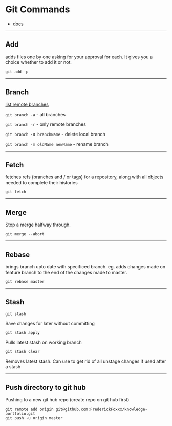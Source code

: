 # Git Commands

 - [docs](https://git-scm.com/doc)
----
## Add 
adds files one by one asking for your approval for each. It gives you a choice whether to add it or not. 

```
git add -p
```
---
## Branch 

[list remote branches](http://gitready.com/intermediate/2009/02/13/list-remote-branches.html)

`git branch -a` - all branches 

`git branch -r` - only remote branches

`git branch -D branchName` - delete local branch

`git branch -m oldName newName` - rename branch

---
## Fetch 
fetches refs (branches and / or tags) for a repository, along with all objects needed to complete their histories

```
git fetch
```
---

## Merge

Stop a merge halfway through. 

```
git merge --abort
```
---
## Rebase
brings branch upto date with specificed branch. eg. adds changes made on feature branch to the end of the changes made to master.

```
git rebase master
```

---
## Stash


```
git stash
```
Save changes for later without committing

```
git stash apply
```
Pulls latest stash on working branch

```
git stash clear
```
Removes latest stash. Can use to get rid of all unstage changes if used after a stash 

---
## Push directory to git hub

Pushing to a new git hub repo (create repo on git hub first)

```
git remote add origin git@github.com:FrederickFoxxx/knowledge-portfolio.git
git push -u origin master
```
